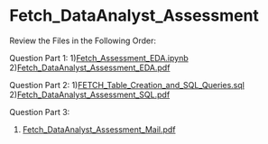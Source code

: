 # Fetch_DataAnalyst_Assessment

Review the Files in the Following Order:

Question Part 1:
1)[Fetch_Assessment_EDA.ipynb](Fetch_Assessment_EDA.ipynb)
2)[Fetch_DataAnalyst_Assessment_EDA.pdf](Fetch_DataAnalyst_Assessment_EDA.pdf)

Question Part 2:
1)[FETCH_Table_Creation_and_SQL_Queries.sql](FETCH_Table_Creation_and_SQL_Queries.sql)
2)[Fetch_DataAnalyst_Assessment_SQL.pdf](Fetch_DataAnalyst_Assessment_SQL.pdf)

Question Part 3:
1) [Fetch_DataAnalyst_Assessment_Mail.pdf](Fetch_DataAnalyst_Assessment_Mail.pdf)

